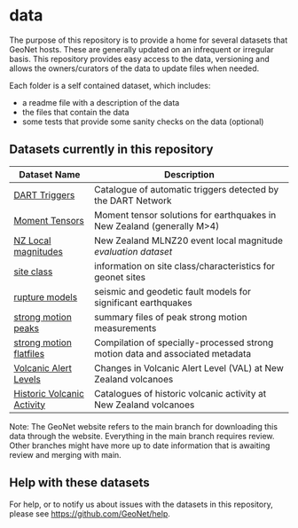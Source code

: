# data

The purpose of this repository is to provide a home for several datasets that GeoNet hosts. These are generally updated on an infrequent or irregular basis. This repository provides easy access to the data, versioning and allows the owners/curators of the data to update files when needed.

Each folder is a self contained dataset, which includes:
 - a readme file with a description of the data
 - the files that contain the data
 - some tests that provide some sanity checks on the data (optional)
 
## Datasets currently in this repository
 
| Dataset Name  | Description   |
| ------------- | ------------- |
| [DART Triggers](dart-triggers) | Catalogue of automatic triggers detected by the DART Network |
| [Moment Tensors](moment-tensor) | Moment tensor solutions for earthquakes in New Zealand (generally M>4) |
| [NZ Local magnitudes](MLNZ20) | New Zealand MLNZ20 event local magnitude _evaluation dataset_ |
| [site class](site-class)    | information on site class/characteristics for geonet sites  |
| [rupture models](rupture-models) | seismic and geodetic fault models for significant earthquakes |
| [strong motion peaks](strong-motion-peaks) | summary files of peak strong motion measurements |
| [strong motion flatfiles](nzsmd-flatfiles) | Compilation of specially-processed strong motion data and associated metadata|
| [Volcanic Alert Levels](volcanic-alert-levels) | Changes in Volcanic Alert Level (VAL) at New Zealand volcanoes |
| [Historic Volcanic Activity](historic-volcanic-activity) | Catalogues of historic volcanic activity at New Zealand volcanoes |

Note: The GeoNet website refers to the main branch for downloading this data through the website. Everything in the main branch requires review. Other branches might have more up to date information that is awaiting review and merging with main.

## Help with these datasets

For help, or to notify us about issues with the datasets in this repository, please see https://github.com/GeoNet/help.

